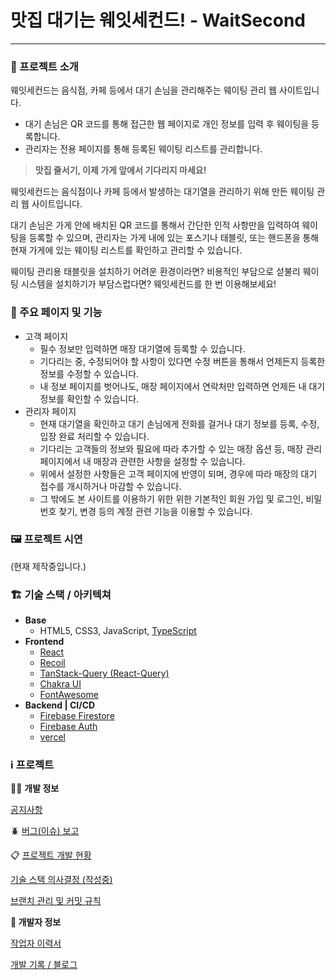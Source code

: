 # 맛집 대기는 웨잇세컨드! - WaitSecond

---

### **📝 프로젝트 소개**

웨잇세컨드는 음식점, 카페 등에서 대기 손님을 관리해주는 웨이팅 관리 웹 사이트입니다.

- 대기 손님은 QR 코드를 통해 접근한 웹 페이지로 개인 정보를 입력 후 웨이팅을 등록합니다.
- 관리자는 전용 페이지를 통해 등록된 웨이팅 리스트를 관리합니다.

> **맛집 줄서기, 이제 가게 앞에서 기다리지 마세요!**

웨잇세컨드는 음식점이나 카페 등에서 발생하는 대기열을 관리하기 위해 만든 웨이팅 관리 웹 사이트입니다.

대기 손님은 가게 안에 배치된 QR 코드를 통해서 간단한 인적 사항만을 입력하여 웨이팅을 등록할 수 있으며, 관리자는 가게 내에 있는 포스기나 태블릿, 또는 핸드폰을 통해 현재 가게에 있는 웨이팅 리스트를 확인하고 관리할 수 있습니다.

웨이팅 관리용 태블릿을 설치하기 어려운 환경이라면?
비용적인 부담으로 섣불리 웨이팅 시스템을 설치하기가 부담스럽다면?
웨잇세컨드를 한 번 이용해보세요!

>

### **📃 주요 페이지 및 기능**

- 고객 페이지
  - 필수 정보만 입력하면 매장 대기열에 등록할 수 있습니다.
  - 기다리는 중, 수정되어야 할 사항이 있다면 수정 버튼을 통해서 언제든지 등록한 정보를 수정할 수 있습니다.
  - 내 정보 페이지를 벗어나도, 매장 페이지에서 연락처만 입력하면 언제든 내 대기 정보를 확인할 수 있습니다.
- 관리자 페이지
  - 현재 대기열을 확인하고 대기 손님에게 전화를 걸거나 대기 정보를 등록, 수정, 입장 완료 처리할 수 있습니다.
  - 기다리는 고객들의 정보와 필요에 따라 추가할 수 있는 매장 옵션 등, 매장 관리 페이지에서 내 매장과 관련한 사항을 설정할 수 있습니다.
  - 위에서 설정한 사항들은 고객 페이지에 반영이 되며, 경우에 따라 매장의 대기 접수를 개시하거나 마감할 수 있습니다.
  - 그 밖에도 본 사이트를 이용하기 위한 위한 기본적인 회원 가입 및 로그인, 비밀번호 찾기, 변경 등의 계정 관련 기능을 이용할 수 있습니다.

### **🖼️ 프로젝트 시연**

(현재 제작중입니다.)

### **🏗️ 기술 스택 / 아키텍쳐**

- **Base**
  - HTML5, CSS3, JavaScript, [TypeScript](https://www.typescriptlang.org/)
- **Frontend**
  - [React](https://react.dev/)
  - [Recoil](https://recoiljs.org/ko/)
  - [TanStack-Query (React-Query)](https://tanstack.com/query/latest)
  - [Chakra UI](https://chakra-ui.com/)
  - [FontAwesome](https://fontawesome.com/)
- **Backend | CI/CD**
  - [Firebase Firestore](https://firebase.google.com/?hl=ko)
  - [Firebase Auth](https://firebase.google.com/?hl=ko)
  - [vercel](https://vercel.com/)

### ℹ️ 프로젝트

👨‍💻 **개발 정보**

[공지사항](https://www.notion.so/c98f8baa60bf482d8f58b4be4c7929af)

🪲 [버그(이슈) 보고](https://github.com/DrunkenNeoguri/WaitSecond/issues)

📋 [프로젝트 개발 현황](https://github.com/users/DrunkenNeoguri/projects/2)

[기술 스택 의사결정 (작성중)](https://www.notion.so/4fea13e237c24e25a27eb501fb9e44ea)

[브랜치 관리 및 커밋 규칙](https://www.notion.so/0226b56898894c66bc8d07e072ff778c)

**👥 개발자 정보**

[작업자 이력서](https://my.surfit.io/w/1380177787)

[개발 기록 / 블로그](https://develop-neoguri.notion.site/Re-da4bf54e1c5e40f1b2e8a22790e2d55e)
